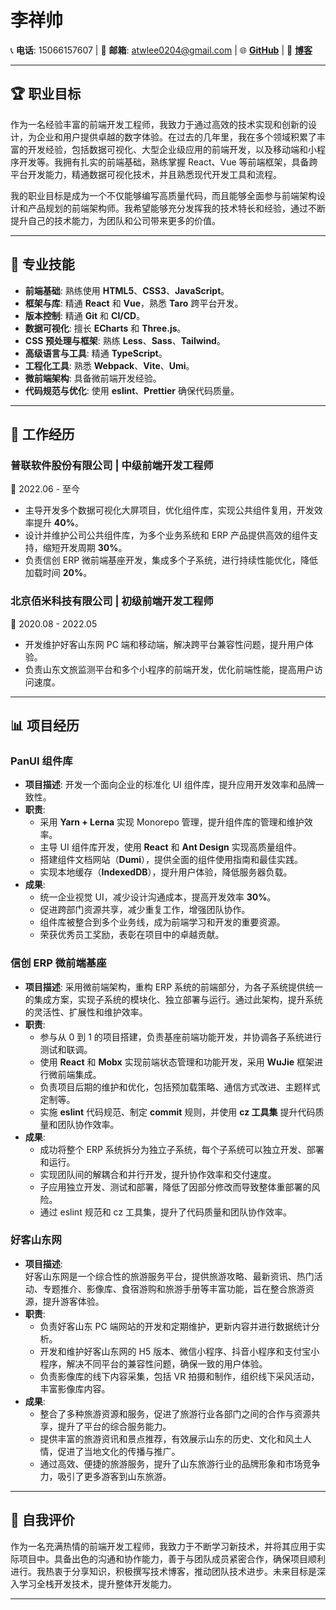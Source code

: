 # 李祥帅

📞 **电话**: 15066157607 | 📧 **邮箱**: atwlee0204@gmail.com | 🌐 [**GitHub**](https://github.com/Atw-Lee) | 📝 [**博客**](https://blog.csdn.net/BWater_monster)

---

## 🏆 职业目标

作为一名经验丰富的前端开发工程师，我致力于通过高效的技术实现和创新的设计，为企业和用户提供卓越的数字体验。在过去的几年里，我在多个领域积累了丰富的开发经验，包括数据可视化、大型企业级应用的前端开发，以及移动端和小程序开发等。我拥有扎实的前端基础，熟练掌握 React、Vue 等前端框架，具备跨平台开发能力，精通数据可视化技术，并且熟悉现代开发工具和流程。

我的职业目标是成为一个不仅能够编写高质量代码，而且能够全面参与前端架构设计和产品规划的前端架构师。我希望能够充分发挥我的技术特长和经验，通过不断提升自己的技术能力，为团队和公司带来更多的价值。

---

## 💼 专业技能

- **前端基础**: 熟练使用 **HTML5**、**CSS3**、**JavaScript**。
- **框架与库**: 精通 **React** 和 **Vue**，熟悉 **Taro** 跨平台开发。
- **版本控制**: 精通 **Git** 和 **CI/CD**。
- **数据可视化**: 擅长 **ECharts** 和 **Three.js**。
- **CSS 预处理与框架**: 熟练 **Less**、**Sass**、**Tailwind**。
- **高级语言与工具**: 精通 **TypeScript**。
- **工程化工具**: 熟悉 **Webpack**、**Vite**、**Umi**。
- **微前端架构**: 具备微前端开发经验。
- **代码规范与优化**: 使用 **eslint**、**Prettier** 确保代码质量。

---

## 📂 工作经历

### **普联软件股份有限公司** | 中级前端开发工程师  
📅 2022.06 - 至今

- 主导开发多个数据可视化大屏项目，优化组件库，实现公共组件复用，开发效率提升 **40%**。
- 设计并维护公司公共组件库，为多个业务系统和 ERP 产品提供高效的组件支持，缩短开发周期 **30%**。
- 负责信创 ERP 微前端基座开发，集成多个子系统，进行持续性能优化，降低加载时间 **20%**。

### **北京佰米科技有限公司** | 初级前端开发工程师  
📅 2020.08 - 2022.05

- 开发维护好客山东网 PC 端和移动端，解决跨平台兼容性问题，提升用户体验。
- 负责山东文旅监测平台和多个小程序的前端开发，优化前端性能，提高用户访问速度。

---

## 📊 项目经历

### **PanUI 组件库**

- **项目描述**: 开发一个面向企业的标准化 UI 组件库，提升应用开发效率和品牌一致性。
- **职责**:
  - 采用 **Yarn + Lerna** 实现 Monorepo 管理，提升组件库的管理和维护效率。
  - 主导 UI 组件库开发，使用 **React** 和 **Ant Design** 实现高质量组件。
  - 搭建组件文档网站（**Dumi**），提供全面的组件使用指南和最佳实践。
  - 实现本地缓存（**IndexedDB**），提升用户体验，降低服务器负载。
- **成果**:
  - 统一企业视觉 UI，减少设计沟通成本，提高开发效率 **30%**。
  - 促进跨部门资源共享，减少重复工作，增强团队协作。
  - 组件库被整合到多个业务线，成为前端学习和开发的重要资源。
  - 荣获优秀员工奖励，表彰在项目中的卓越贡献。

### **信创 ERP 微前端基座**

- **项目描述**: 采用微前端架构，重构 ERP 系统的前端部分，为各子系统提供统一的集成方案，实现子系统的模块化、独立部署与运行。通过此架构，提升系统的灵活性、扩展性和维护效率。
- **职责**:
  - 参与从 0 到 1 的项目搭建，负责基座前端功能开发，并协调各子系统进行测试和联调。
  - 使用 **React** 和 **Mobx** 实现前端状态管理和功能开发，采用 **WuJie** 框架进行微前端集成。
  - 负责项目后期的维护和优化，包括预加载策略、通信方式改进、主题样式定制等。
  - 实施 **eslint** 代码规范、制定 **commit** 规则，并使用 **cz 工具集** 提升代码质量和团队协作效率。
- **成果**:
  - 成功将整个 ERP 系统拆分为独立子系统，每个子系统可以独立开发、部署和运行。
  - 实现团队间的解耦合和并行开发，提升协作效率和交付速度。
  - 子应用独立开发、测试和部署，降低了因部分修改而导致整体重部署的风险。
  - 通过 eslint 规范和 cz 工具集，提升了代码质量和团队协作效率。

 ### **好客山东网**

- **项目描述**:  
  好客山东网是一个综合性的旅游服务平台，提供旅游攻略、最新资讯、热门活动、专题推介、影像库、食宿游购和旅游手册等丰富功能，旨在整合旅游资源，提升游客体验。
- **职责**:
  - 负责好客山东 PC 端网站的开发和定期维护，更新内容并进行数据统计分析。
  - 开发和维护好客山东网的 H5 版本、微信小程序、抖音小程序和支付宝小程序，解决不同平台的兼容性问题，确保一致的用户体验。
  - 负责影像库的线下内容采集，包括 VR 拍摄和制作，组织线下采风活动，丰富影像库内容。
- **成果**:
  - 整合了多种旅游资源和服务，促进了旅游行业各部门之间的合作与资源共享，提升了平台的综合服务能力。
  - 提供丰富的旅游资讯和景点推荐，有效展示山东的历史、文化和风土人情，促进了当地文化的传播与推广。
  - 通过高效、便捷的旅游服务，提升了山东旅游行业的品牌形象和市场竞争力，吸引了更多游客到山东旅游。
 
---

## 📝 自我评价

作为一名充满热情的前端开发工程师，我致力于不断学习新技术，并将其应用于实际项目中。具备出色的沟通和协作能力，善于与团队成员紧密合作，确保项目顺利进行。我热衷于分享知识，积极撰写技术博客，推动团队技术进步。未来目标是深入学习全栈开发技术，提升整体开发能力。

---
